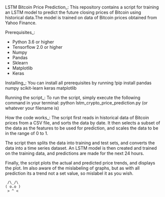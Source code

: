 LSTM Bitcoin Price Prediction_:
This repository contains a script for training an LSTM model to predict 
the future closing prices of Bitcoin using historical data.The model is 
trained on data of Bitcoin prices obtained from Yahoo Finance.

Prerequisites_:
- Python 3.6 or higher
- Tensorflow 2.0 or higher
- Numpy
- Pandas
- Sklearn
- Matplotlib
- Keras

Installing_:
You can install all prerequisites by running
  !pip install pandas numpy scikit-learn keras matplotlib

Running the script_:
To run the script, simply execute the following command in your terminal:
  python lstm_crypto_price_prediction.py (or whatever your filename is)

How the code works_:
The script first reads in historical data of Bitcoin prices from a CSV file,
and sorts the data by date. It then selects a subset of the data as the features 
to be used for prediction, and scales the data to be in the range of 0 to 1.

The script then splits the data into training and test sets, and converts the 
data into a time series dataset. An LSTM model is then created and trained on 
the training data, and predictions are made for the next 24 hours.

Finally, the script plots the actual and predicted price trends, and displays 
the plot. Im also aware of the mislabeling of graphs, but as with all prediction 
its a trend not a set value, so mislabel it as you wish.

     /\_/\     
    ( o.o )    
     > ^ <

